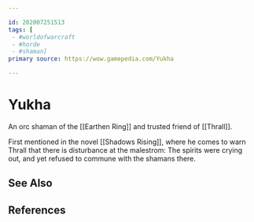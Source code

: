 ```yaml
---

id: 202007251513
tags: [
 - #worldofwarcraft
 - #horde
 - #shaman]
primary source: https://wow.gamepedia.com/Yukha

---
```


# Yukha
An orc shaman of the [[Earthen Ring]] and trusted friend of [[Thrall]].

First mentioned in the novel [[Shadows Rising]], where he comes to warn Thrall that there is disturbance at the malestrom: The spirits were crying out, and yet refused to commune with the shamans there.


## See Also

## References

